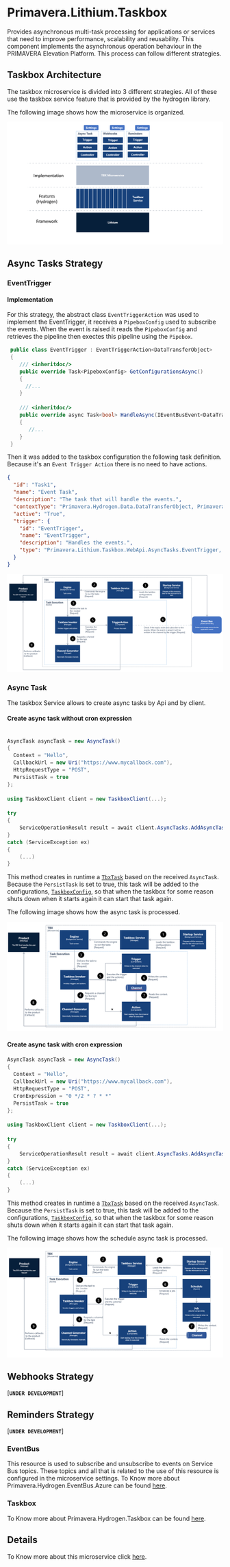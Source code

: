 # Primavera.Lithium.Taskbox

Provides asynchronous multi-task processing for applications or services that need to improve performance, scalability and reusability. This component implements the asynchronous operation behaviour in the PRIMAVERA Elevation Platform. This process can follow different strategies.

## Taskbox Architecture

The taskbox microservice is divided into 3 different strategies. All of these use the taskbox service feature that is provided by the hydrogen library.

The following image shows how the microservice is organized.

![Taskbox Architecture](_assets/tbx_architecture.png)

## Async Tasks Strategy

### EventTrigger

#### Implementation

For this strategy, the abstract class `EventTriggerAction` was used to implement the EventTrigger, it receives a `PipeboxConfig` used to subscribe the events. When the event is raised it reads the `PipeboxConfig` and retrieves the pipeline then exectes this pipeline using the `Pipebox`.

```csharp
 public class EventTrigger : EventTriggerAction<DataTransferObject>
 {
    /// <inheritdoc/>
    public override Task<PipeboxConfig> GetConfigurationsAsync()
    {
      //...
    }

    /// <inheritdoc/>
    public override async Task<bool> HandleAsync(IEventBusEvent<DataTransferObject> eventBusEvent)
    {
       //...  
    }
 }

```

Then it was added to the taskbox configuration the following task definition. Because it's an `Event Trigger Action` there is no need to have actions.

```json
{
  "id": "Task1",
  "name": "Event Task",
  "description": "The task that will handle the events.",
  "contextType": "Primavera.Hydrogen.Data.DataTransferObject, Primavera.Hydrogen.Core",
  "active": "True",
  "trigger": {
    "id": "EventTrigger",
    "name": "EventTrigger",
    "description": "Handles the events.",
    "type": "Primavera.Lithium.Taskbox.WebApi.AsyncTasks.EventTrigger, Primavera.Lithium.Taskbox.WebApi"
  }
}
```

![AsyncTask EventTrigger](_assets/tbx_asynctasks_eventbus.PNG)

### Async Task

The taskbox Service allows to create async tasks by Api and by client.

#### Create async task without cron expression

```csharp

AsyncTask asyncTask = new AsyncTask()
{
  Context = "Hello",
  CallbackUrl = new Uri("https://www.mycallback.com"),
  HttpRequestType = "POST",
  PersistTask = true
};

using TaskboxClient client = new TaskboxClient(...);

try
{
    ServiceOperationResult result = await client.AsyncTasks.AddAsyncTaskAsync(asyncTask).ConfigureAwait(false);
}
catch (ServiceException ex)
{
    (...)
}
```

This method creates in runtime a [`TbxTask`](../../../ref/hydrogen-2.0/Taskbox.md) based on the received `AsyncTask`. Because the `PersistTask` is set to true, this task will be added to the configurations, [`TaskboxConfig`](../../../ref/hydrogen-2.0/Taskbox.md), so that when the taskbox for some reason shuts down when it starts again it can start that task again.

The following image shows how the async task is processed.

![AsyncTask Trigger_Action](_assets/tbx_asyntasks_triggeraction.PNG)

#### Create async task with cron expression

```csharp
AsyncTask asyncTask = new AsyncTask()
{
  Context = "Hello",
  CallbackUrl = new Uri("https://www.mycallback.com"),
  HttpRequestType = "POST",
  CronExpression = "0 */2 * ? * *"
  PersistTask = true
};

using TaskboxClient client = new TaskboxClient(...);

try
{
    ServiceOperationResult result = await client.AsyncTasks.AddAsyncTaskAsync(asyncTask).ConfigureAwait(false);
}
catch (ServiceException ex)
{
    (...)
}
```

This method creates in runtime a [`TbxTask`](../../../ref/hydrogen-2.0/Taskbox.md) based on the received `AsyncTask`. Because the `PersistTask` is set to true, this task will be added to the configurations, [`TaskboxConfig`](../../../ref/hydrogen-2.0/Taskbox.md), so that when the taskbox for some reason shuts down when it starts again it can start that task again.

The following image shows how the schedule async task is processed.

![AsyncTask Schedule_Trigger_Action](_assets/tbx_asyntasks_schedule_triggeraction.PNG)

## Webhooks Strategy

[**`UNDER DEVELOPMENT`**]

## Reminders Strategy

[**`UNDER DEVELOPMENT`**]

### EventBus

This resource is used to subscribe and unsubscribe to events on Service Bus topics. These topics and all that is related to the use of this resource is configured in the microservice settings.
To Know more about Primavera.Hydrogen.EventBus.Azure can be found [here](../../../ref/hydrogen-2.0/EventBus.Azure.md#Primavera.Hydrogen.EventBus.Azure).

### Taskbox

To Know more about Primavera.Hydrogen.Taskbox can be found [here](../../../ref/hydrogen-2.0/Taskbox.md).

## Details
<!-- markdown-link-check-disable -->
To Know more about this microservice click [here](https://tfs.primaverabss.com/tfs/P.TEC.Elevation/Lithium/_versionControl?path=%24%2FLithium%2FMicroservices%2FCommon%2FTBX%2FMainline%2Freadme.md&version=T&_a=preview).
<!-- markdown-link-check-enable -->
